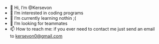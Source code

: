 - 👋 Hi, I’m @Kersevon
- 👀 I’m interested in coding programs
- 🌱 I’m currently learning nothin ;(
- 💞️ I’m looking for teammates
- 📫 How to reach me: if you ever need to contact me just send an email to kersevon0@gmail.com 
